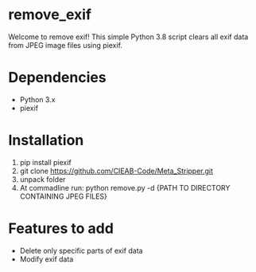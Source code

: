 # remove_exif
Welcome to remove exif! This simple Python 3.8 script clears all exif data from JPEG image files using piexif. 

# Dependencies
- Python 3.x
- piexif

# Installation 
1. pip install piexif
2. git clone https://github.com/CIEAB-Code/Meta_Stripper.git
3. unpack folder
4. At commadline run: python remove.py -d {PATH TO DIRECTORY CONTAINING JPEG FILES}

# Features to add
- Delete only specific parts of exif data
- Modify exif data

